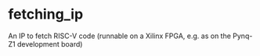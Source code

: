 # fetching_ip
An IP to fetch RISC-V code (runnable on a Xilinx FPGA, e.g. as on the Pynq-Z1 development board)
